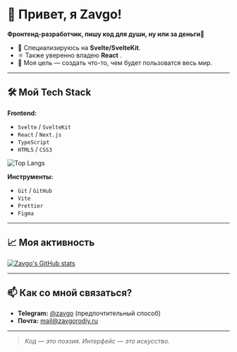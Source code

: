 # 👋 Привет, я Zavgo!

**Фронтенд-разработчик, пишу код для души, ну или за деньги🤑**

*   🚀 Специализируюсь на **Svelte/SvelteKit**.
*   ⚛️ Также уверенно владею **React** .
*   🎯 Моя цель — создать что-то, чем будет пользоватся весь мир.

---

## 🛠 Мой Tech Stack

**Frontend:**
*   `Svelte` / `SvelteKit`
*   `React` / `Next.js`
*   `TypeScript`
*   `HTML5` / `CSS3`

![Top Langs](https://github-readme-stats.vercel.app/api/top-langs/?Zavgoyt=anuraghazra&langs_count=8)

**Инструменты:**
*   `Git` / `GitHub`
*   `Vite`
*   `Prettier`
*   `Figma`

---

## 📈 Моя активность

[![Zavgo's GitHub stats](https://github-readme-stats.vercel.app/api?username=Zavgoyt&show_icons=true&theme=radical)](https://github.com/YOUR_USERNAME)


---


## 📫 Как со мной связаться?

*   **Telegram:** [@zavgo](https://t.me/zavgoyt) (предпочтительный способ)
*   **Почта:** [mail@zavgorodiy.ru](mailto:mail@zavgorodiy.ru)

---

> *Код — это поэзия. Интерфейс — это искусство.*
